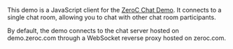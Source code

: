 This demo is a JavaScript client for the [ZeroC Chat Demo][1]. It connects to
a single chat room, allowing you to chat with other chat room participants.

By default, the demo connects to the chat server hosted on demo.zeroc.com
through a WebSocket reverse proxy hosted on zeroc.com.

[1]: https://doc.zeroc.com/technical-articles/general-topics/chat-demo
